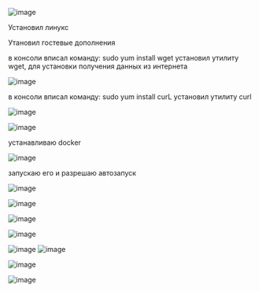 ![image](https://github.com/user-attachments/assets/8a9873b7-872a-4e24-848d-c4e3a9b49ec1)


Установил линукс

Утановил гостевые дополнения

в консоли вписал команду: sudo yum install wget установил  утилиту wget, для установки получения данных из интернета 

![image](https://github.com/user-attachments/assets/6b424884-0b35-42fe-bf2b-4d179bbbb157)

в консоли вписал команду: sudo yum install curL установил утилиту curl

![image](https://github.com/user-attachments/assets/2af7411a-50db-40af-a13e-85bf8bcbf668)

![image](https://github.com/user-attachments/assets/9b1a2879-7db1-4680-a65b-6388a4f588e2)

устанавливаю docker

![image](https://github.com/user-attachments/assets/115c7545-bd75-42fa-a73b-c16f4f9289f5)

запускаю его и разрешаю автозапуск 

![image](https://github.com/user-attachments/assets/e69919ae-fe26-46a1-a842-e0b38cf06efe)

![image](https://github.com/user-attachments/assets/49e65d39-b7c5-44ff-812f-3aea5bd5b432)

![image](https://github.com/user-attachments/assets/4284e9cb-8467-473c-a59e-062d7781f96a)

![image](https://github.com/user-attachments/assets/16e76a42-3a42-4cc9-abd1-fd80caad6f6a)

![image](https://github.com/user-attachments/assets/817ecfe1-7b58-48d4-8f31-5a6d1e7ca3fe)
![image](https://github.com/user-attachments/assets/6921aca7-2b8e-434f-ac4c-cc22e7c5a5d9)

![image](https://github.com/user-attachments/assets/d54c6d30-c0ec-4163-8e3c-796865a2a507)

![image](https://github.com/user-attachments/assets/fcaf89a9-73d6-4043-b2fc-329da997a5c1)
